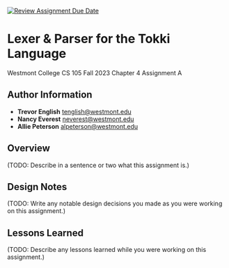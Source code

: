 [![Review Assignment Due Date](https://classroom.github.com/assets/deadline-readme-button-24ddc0f5d75046c5622901739e7c5dd533143b0c8e959d652212380cedb1ea36.svg)](https://classroom.github.com/a/a2fQs4QM)
# Lexer & Parser for the Tokki Language
Westmont College CS 105 Fall 2023
Chapter 4 Assignment A

## Author Information
- **Trevor English** tenglish@westmont.edu
- **Nancy Everest** neverest@westmont.edu
- **Allie Peterson** alpeterson@westmont.edu

## Overview
(TODO: Describe in a sentence or two what this assignment is.)

## Design Notes
(TODO: Write any notable design decisions you made as you were working on this assignment.)

## Lessons Learned
(TODO: Describe any lessons learned while you were working on this assignment.)
